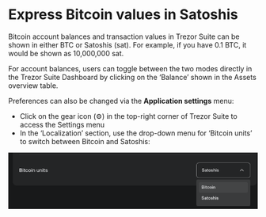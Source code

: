 # Express Bitcoin values in Satoshis

Bitcoin account balances and transaction values in Trezor Suite can be shown in either BTC or Satoshis (sat). For example, if you have 0.1 BTC, it would be shown as 10,000,000 sat.

For account balances, users can toggle between the two modes directly in the Trezor Suite Dashboard by clicking on the ‘Balance’ shown in the Assets overview table.

Preferences can also be changed via the **Application settings** menu:

- Click on the gear icon (⚙️) in the top-right corner of Trezor Suite to access the Settings menu
- In the ‘Localization’ section, use the drop-down menu for ‘Bitcoin units’ to switch between Bitcoin and Satoshis:

![](../../.gitbook/assets/Bitcoin_units.png)
